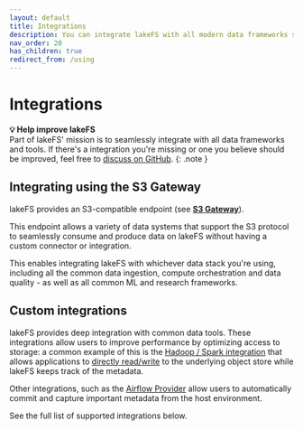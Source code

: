 ```yaml
---
layout: default
title: Integrations
description: You can integrate lakeFS with all modern data frameworks such as Spark, Hive, AWS Athena, Presto, etc.
nav_order: 20
has_children: true
redirect_from: /using
---
```


# Integrations

   **💡 Help improve lakeFS**<br/>
   Part of lakeFS' mission is to seamlessly integrate with all data frameworks and tools.
   If there's a integration you're missing or one you believe should be improved, feel free to [discuss on GitHub](https://github.com/treeverse/lakeFS/issues?q=is%3Aissue+is%3Aopen+label%3Aarea%2Fintegrations).
   {: .note }

## Integrating using the S3 Gateway

lakeFS provides an S3-compatible endpoint (see [**S3 Gateway**](../understand/architecture.html)).

This endpoint allows a variety of data systems that support the S3 protocol to seamlessly consume and produce data on lakeFS without having a custom connector or integration.

This enables integrating lakeFS with whichever data stack you're using, including all the common data ingestion, compute orchestration and data quality - as well as all common ML and research frameworks.

## Custom integrations

lakeFS provides deep integration with common data tools.
These integrations allow users to improve performance by optimizing access to storage: a common example of this is the [Hadoop / Spark integration](./spark.html) that allows applications to [directly read/write](./spark.md#use-the-lakefs-hadoop-filesystem) to the underlying object store while lakeFS keeps track of the metadata.

Other integrations, such as the [Airflow Provider](./airflow.html) allow users to automatically commit and capture important metadata from the host environment.

See the full list of supported integrations below.